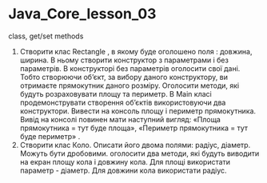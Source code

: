 # Java_Core_lesson_03
class, get/set methods

1. Створити клас Rectangle , в якому буде оголошено поля : довжина, ширина. 
В ньому створити конструктор з параметрами і без параметрів. 
В конструкторі без параметрів оголосити свої дані. 
Тобто створюючи об’єкт, за вибору даного конструктору, ви отримаєте прямокутник даного розміру. 
Оголосити методи, які будуть розраховувати площу та периметр. В Main класі продемонструвати створення об’єктів використовуючи два конструктори. 
Вивести на консоль площу і периметр прямокутника. Вивід на консолі повинен мати наступний вигляд: «Площа прямокутника = тут буде площа»,
«Периметр прямокутника = тут буде периметр» .
2. Створити клас Коло. Описати його двома полями: радіус, діаметр.
Можуть бути дробовими. оголосити два методи, які будуть виводити на екран площу кола і довжину кола. Для площі використати параметр - діаметр.
Для довжини кола використати радіус.
